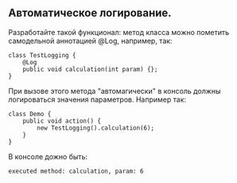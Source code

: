 ## Автоматическое логирование.

Разработайте такой функционал:
метод класса можно пометить самодельной аннотацией @Log, например, так:


    class TestLogging {
	    @Log
	    public void calculation(int param) {};
    }

При вызове этого метода "автомагически" в консоль должны логироваться значения параметров.
Например так:


    class Demo {
	    public void action() {
		    new TestLogging().calculation(6);
	    }
	}


В консоле дожно быть:

	executed method: calculation, param: 6
